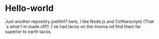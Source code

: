 # Hello-world
Just another repositiry
joelhh17 here, I like Node.js and Coffeescripts (That´s what I´m made off!).
I´ve had tacos on the monna nd find them far superior to earth tacos.
